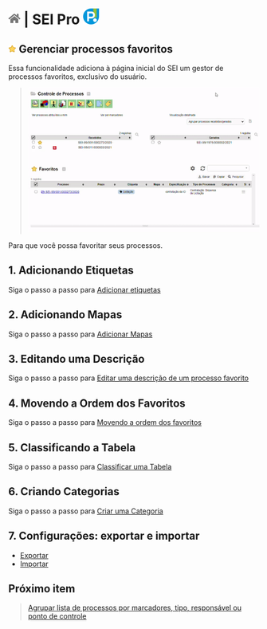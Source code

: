 # [![Home](../img/home.png)](../) |  SEI Pro ![Icone](../img/icon-32.png)

## ![SEI Pro Favoritos](../img/icon-favoritos.png) Gerenciar processos favoritos

Essa funcionalidade adiciona à página inicial do SEI um gestor de processos favoritos, exclusivo do usuário.

> ![Tela Estilo de Tabelas](../img/tela-favoritos.gif) 

Para que você possa favoritar seus processos.

## 1. Adicionando Etiquetas

Siga o passo a passo para [Adicionar etiquetas](../pages/FAVORITOS-ETIQUETAS.md)

## 2. Adicionando Mapas

Siga o passo a passo para [Adicionar Mapas](../pages/FAVORITOS-MAPAS.md)

## 3. Editando uma Descrição

Siga o passo a passo para [Editar uma descrição de um processo favorito](../pages/FAVORITOS-DESCRICAO.md)

## 4. Movendo a Ordem dos Favoritos

Siga o passo a passo para [Movendo a ordem dos favoritos](../pages/FAVORITOS-ORDEM.md)

## 5. Classificando a Tabela

Siga o passo a passo para [Classificar uma Tabela](../pages/FAVORITOS-TABELA.md)
 
## 6. Criando Categorias

Siga o passo a passo para [Criar uma Categoria](../pages/FAVORITOS-CATEGORIA.md)

## 7. Configurações: exportar e importar

- [Exportar ](../pages/FAVORITOS-EXPORTAR.md)
- [Importar ](../pages/FAVORITOS-IMPORTAR.md)


## Próximo item

> [Agrupar lista de processos por marcadores, tipo, responsável ou ponto de controle](../pages/AGRUPAR.md)
